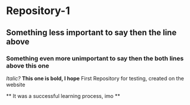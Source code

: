 # Repository-1
## Something less important to say then the line above
### Something even more unimportant to say then the both lines above this one

*Italic?*
**This one is bold, I hope**
First Repository for testing, created on the website

** It was a successful learning process, imo **